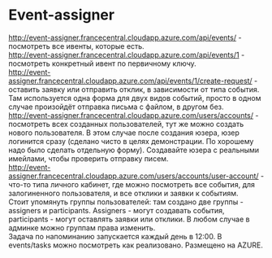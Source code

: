 # Event-assigner
http://event-assigner.francecentral.cloudapp.azure.com/api/events/ - посмотреть все ивенты, которые есть. <br>
http://event-assigner.francecentral.cloudapp.azure.com/api/events/1 - посмотреть конкретный ивент по первичному ключу. <br>
http://event-assigner.francecentral.cloudapp.azure.com/api/events/1/create-request/ - оставить заявку или отправить отклик, в зависимости от типа события. <br>
Там используется одна форма для двух видов событий, просто в одном случае произойдёт отправка письма с файлом, в другом без. <br>
http://event-assigner.francecentral.cloudapp.azure.com/users/accounts/ - посмотреть всех созданных пользователей, тут же можно создать нового пользователя. В этом случае после создания юзера, юзер логинится сразу (сделано чисто в целях демонстрации. По хорошему надо было сделать отдельную форму). Создавайте юзера с реальными имейлами, чтобы проверить отправку писем. <br>
http://event-assigner.francecentral.cloudapp.azure.com/users/accounts/user-account/ - что-то типа личного кабинет, где можно посмотреть все события, для залогиненного пользователя, и все отклики и заявки к событиям. <br>
Стоит упомянуть группы пользователей: там создано две группы - assigners и participants. Assigners - могут создавать события, participants - могут оставлять заявки или отклики. В любом случае в админке можно группам права изменить. <br>
Задача по напоминанию запускается каждый день в 12:00. В events/tasks можно посмотреть как реализовано.
Размещено на AZURE.
